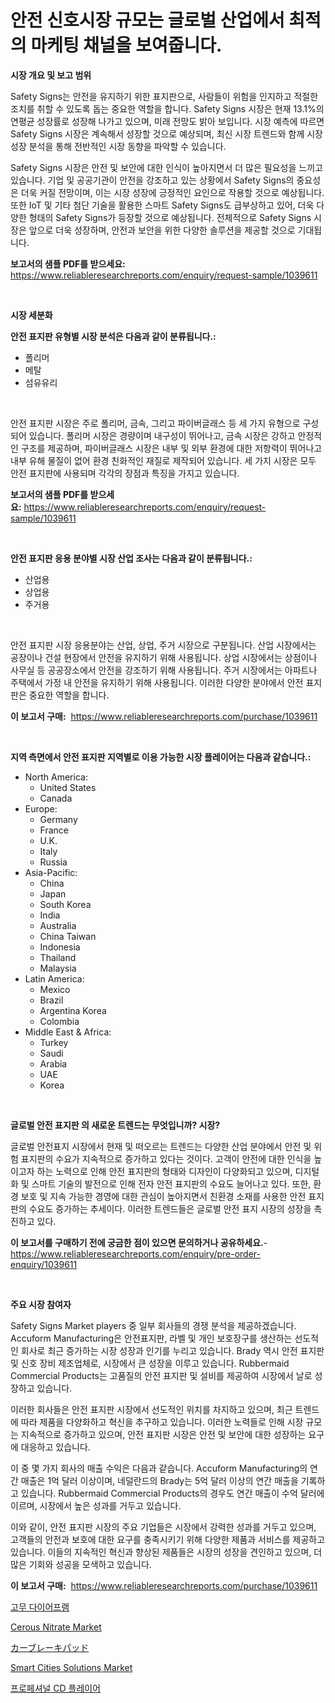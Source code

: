 <p><h1>안전 신호시장 규모는 글로벌 산업에서 최적의 마케팅 채널을 보여줍니다.</h1></p><p><strong>시장 개요 및 보고 범위</strong></p>
<p><p>Safety Signs는 안전을 유지하기 위한 표지판으로, 사람들이 위험을 인지하고 적절한 조치를 취할 수 있도록 돕는 중요한 역할을 합니다. Safety Signs 시장은 현재 13.1%의 연평균 성장률로 성장해 나가고 있으며, 미래 전망도 밝아 보입니다. 시장 예측에 따르면 Safety Signs 시장은 계속해서 성장할 것으로 예상되며, 최신 시장 트렌드와 함께 시장 성장 분석을 통해 전반적인 시장 동향을 파악할 수 있습니다.</p><p>Safety Signs 시장은 안전 및 보안에 대한 인식이 높아지면서 더 많은 필요성을 느끼고 있습니다. 기업 및 공공기관이 안전을 강조하고 있는 상황에서 Safety Signs의 중요성은 더욱 커질 전망이며, 이는 시장 성장에 긍정적인 요인으로 작용할 것으로 예상됩니다. 또한 IoT 및 기타 첨단 기술을 활용한 스마트 Safety Signs도 급부상하고 있어, 더욱 다양한 형태의 Safety Signs가 등장할 것으로 예상됩니다. 전체적으로 Safety Signs 시장은 앞으로 더욱 성장하며, 안전과 보안을 위한 다양한 솔루션을 제공할 것으로 기대됩니다.</p></p>
<p><strong>보고서의 샘플 PDF를 받으세요:</strong> <a href="https://www.reliableresearchreports.com/enquiry/request-sample/1039611">https://www.reliableresearchreports.com/enquiry/request-sample/1039611</a></p>
<p>&nbsp;</p>
<p><strong>시장 세분화</strong></p>
<p><strong>안전 표지판 유형별 시장 분석은 다음과 같이 분류됩니다.:</strong></p>
<p><ul><li>폴리머</li><li>메탈</li><li>섬유유리</li></ul></p>
<p>&nbsp;</p>
<p><p>안전 표지판 시장은 주로 폴리머, 금속, 그리고 파이버글래스 등 세 가지 유형으로 구성되어 있습니다. 폴리머 시장은 경량이며 내구성이 뛰어나고, 금속 시장은 강하고 안정적인 구조를 제공하며, 파이버글래스 시장은 내부 및 외부 환경에 대한 저항력이 뛰어나고 내부 유해 물질이 없어 환경 친화적인 재질로 제작되어 있습니다. 세 가지 시장은 모두 안전 표지판에 사용되며 각각의 장점과 특징을 가지고 있습니다.</p></p>
<p><strong>보고서의 샘플 PDF를 받으세요:</strong>&nbsp;<a href="https://www.reliableresearchreports.com/enquiry/request-sample/1039611">https://www.reliableresearchreports.com/enquiry/request-sample/1039611</a></p>
<p>&nbsp;</p>
<p><strong> 안전 표지판 응용 분야별 시장 산업 조사는 다음과 같이 분류됩니다.:</strong></p>
<p><ul><li>산업용</li><li>상업용</li><li>주거용</li></ul></p>
<p>&nbsp;</p>
<p><p>안전 표지판 시장 응용분야는 산업, 상업, 주거 시장으로 구분됩니다. 산업 시장에서는 공장이나 건설 현장에서 안전을 유지하기 위해 사용됩니다. 상업 시장에서는 상점이나 사무실 등 공공장소에서 안전을 강조하기 위해 사용됩니다. 주거 시장에서는 아파트나 주택에서 가정 내 안전을 유지하기 위해 사용됩니다. 이러한 다양한 분야에서 안전 표지판은 중요한 역할을 합니다.</p></p>
<p><strong>이 보고서 구매:</strong>&nbsp; <a href="https://www.reliableresearchreports.com/purchase/1039611">https://www.reliableresearchreports.com/purchase/1039611</a></p>
<p>&nbsp;</p>
<p><strong>지역 측면에서 안전 표지판 지역별로 이용 가능한 시장 플레이어는 다음과 같습니다.:</strong></p>
<p><ul>
    <li>
        North America:
        <ul>
            <li>United States</li>
            <li>Canada</li>
        </ul>
    </li>
    <li>
        Europe:
        <ul>
            <li>Germany</li>
            <li>France</li>
            <li>U.K.</li>
            <li>Italy</li>
            <li>Russia</li>
        </ul>
    </li>
    <li>
        Asia-Pacific:
        <ul>
            <li>China</li>
            <li>Japan</li>
            <li>South Korea</li>
            <li>India</li>
            <li>Australia</li>
            <li>China Taiwan</li>
            <li>Indonesia</li>
            <li>Thailand</li>
            <li>Malaysia</li>
        </ul>
    </li>
    <li>
        Latin America:
        <ul>
            <li>Mexico</li>
            <li>Brazil</li>
            <li>Argentina Korea</li>
            <li>Colombia</li>
        </ul>
    </li>
    <li>
        Middle East & Africa:
        <ul>
            <li>Turkey</li>
            <li>Saudi</li>
            <li>Arabia</li>
            <li>UAE</li>
            <li>Korea</li>
        </ul>
    </li>
    </ul></p>
<p>&nbsp;</p>
<p><strong>글로벌 안전 표지판 의 새로운 트렌드는 무엇입니까? 시장?</strong></p>
<p><p>글로벌 안전표지 시장에서 현재 및 떠오르는 트렌드는 다양한 산업 분야에서 안전 및 위험 표지판의 수요가 지속적으로 증가하고 있다는 것이다. 고객이 안전에 대한 인식을 높이고자 하는 노력으로 인해 안전 표지판의 형태와 디자인이 다양화되고 있으며, 디지털화 및 스마트 기술의 발전으로 인해 전자 안전 표지판의 수요도 늘어나고 있다. 또한, 환경 보호 및 지속 가능한 경영에 대한 관심이 높아지면서 친환경 소재를 사용한 안전 표지판의 수요도 증가하는 추세이다. 이러한 트렌드들은 글로벌 안전 표지 시장의 성장을 촉진하고 있다.</p></p>
<p><strong>이 보고서를 구매하기 전에 궁금한 점이 있으면 문의하거나 공유하세요.</strong>- <a href="https://www.reliableresearchreports.com/enquiry/pre-order-enquiry/1039611">https://www.reliableresearchreports.com/enquiry/pre-order-enquiry/1039611</a></p>
<p>&nbsp;</p>
<p><strong>주요 시장 참여자</strong></p>
<p><p>Safety Signs Market players 중 일부 회사들의 경쟁 분석을 제공하겠습니다. Accuform Manufacturing은 안전표지판, 라벨 및 개인 보호장구를 생산하는 선도적인 회사로 최근 증가하는 시장 성장과 인기를 누리고 있습니다. Brady 역시 안전 표지판 및 신호 장비 제조업체로, 시장에서 큰 성장을 이루고 있습니다. Rubbermaid Commercial Products는 고품질의 안전 표지판 및 설비를 제공하여 시장에서 날로 성장하고 있습니다.</p><p>이러한 회사들은 안전 표지판 시장에서 선도적인 위치를 차지하고 있으며, 최근 트렌드에 따라 제품을 다양화하고 혁신을 추구하고 있습니다. 이러한 노력들로 인해 시장 규모는 지속적으로 증가하고 있으며, 안전 표지판 시장은 안전 및 보안에 대한 성장하는 요구에 대응하고 있습니다.</p><p>이 중 몇 가지 회사의 매출 수익은 다음과 같습니다. Accuform Manufacturing의 연간 매출은 1억 달러 이상이며, 네덜란드의 Brady는 5억 달러 이상의 연간 매출을 기록하고 있습니다. Rubbermaid Commercial Products의 경우도 연간 매출이 수억 달러에 이르며, 시장에서 높은 성과를 거두고 있습니다.</p><p>이와 같이, 안전 표지판 시장의 주요 기업들은 시장에서 강력한 성과를 거두고 있으며, 고객들의 안전과 보호에 대한 요구를 충족시키기 위해 다양한 제품과 서비스를 제공하고 있습니다. 이들의 지속적인 혁신과 향상된 제품들은 시장의 성장을 견인하고 있으며, 더 많은 기회와 성공을 모색하고 있습니다.</p></p>
<p><strong>이 보고서 구매:</strong>&nbsp;&nbsp;<a href="https://www.reliableresearchreports.com/purchase/1039611">https://www.reliableresearchreports.com/purchase/1039611</a></p>
<p><p><a href="https://github.com/vskv4779xr1/Market-Research-Report-List-1/blob/main/1467713190025.md">고무 다이어프램</a></p><p><a href="https://issuu.com/reportprime-2/docs/cerous-nitrate-market-size-2030.pptx">Cerous Nitrate Market</a></p><p><a href="https://github.com/ksxzwxabcuynh011/Market-Research-Report-List-1/blob/main/4580172190149.md">カーブレーキパッド</a></p><p><a href="https://invited-way-688.notion.site/Global-Smart-Cities-Solutions-Market-by-Types-Applications-and-Major-Players-with-Regional-Growth-54f8a76040d947f799e54b1366dad5e6">Smart Cities Solutions Market</a></p><p><a href="https://github.com/xvz497517413/Market-Research-Report-List-1/blob/main/6673944190024.md">프로페셔널 CD 플레이어</a></p></p>

